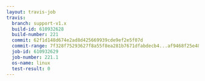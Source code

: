 ```yaml
---
layout: travis-job
travis:
  branch: support-v1.x
  build-id: 610932628
  build-number: 221
  commit: 62f1d148d674e2ad8d425669939cde9ef2e5f07d
  commit-range: 7f328f75293627f8a55f8ea281b7671dfabdecb4...af9468f25e4858c13a91203203f63ab9bcd87deb
  job-id: 610932629
  job-number: 221.1
  os-name: linux
  test-result: 0
---
```

